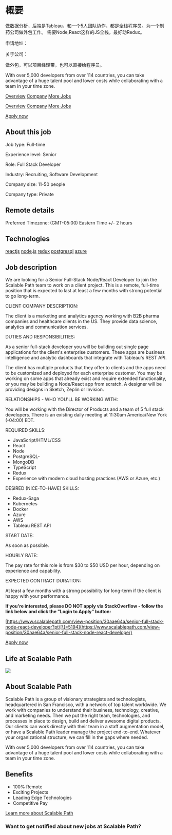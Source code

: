 
# 概要

做数据分析，后端是Tableau，和一个5人团队协作，都是全栈程序员。为一个制药公司做外包工作。
需要Node,React这样的JS全栈，最好动Redux。

申请地址：

[](https://www.scalablepath.com/view-position/30aae64a/senior-full-stack-node-react-developer)

关于公司：

做外包，可以项目经理带，也可以直接给程序员。

With over 5,000 developers from over 114 countries, you can take advantage of a huge talent pool and lower costs while collaborating with a team in your time zone.



[Overview](#overview-items) [Company](#company-items) [More Jobs](#more-jobs-items)

[Overview](#overview-items) [Company](#company-items) [More Jobs](#more-jobs-items)

[Apply now](https://stackoverflow.com/jobs/apply/274014?reset=False)

About this job
--------------

Job type: Full-time

Experience level: Senior

Role: Full Stack Developer

Industry: Recruiting, Software Development

Company size: 11-50 people

Company type: Private

Remote details
--------------

Preferred Timezone: (GMT-05:00) Eastern Time +/- 2 hours

Technologies
------------

[reactjs](/jobs/developer-jobs-using-reactjs)
[node.js](/jobs/developer-jobs-using-node.js)
[redux](/jobs/developer-jobs-using-redux)
[postgresql](/jobs/developer-jobs-using-postgresql)
[azure](/jobs/developer-jobs-using-azure)

Job description
---------------

We are looking for a Senior Full-Stack Node/React Developer to join the Scalable Path team to work on a client project. This is a remote, full-time position that is expected to last at least a few months with strong potential to go long-term.

CLIENT COMPANY DESCRIPTION:

The client is a marketing and analytics agency working with B2B pharma companies and healthcare clients in the US. They provide data science, analytics and communication services.

DUTIES AND RESPONSIBILITIES:

As a senior full-stack developer you will be building out single page applications for the client's enterprise customers. These apps are business intelligence and analytic dashboards that integrate with Tableau's REST API.

The client has multiple products that they offer to clients and the apps need to be customized and deployed for each enterprise customer. You may be working on some apps that already exist and require extended functionality, or you may be building a Node/React app from scratch. A designer will be providing designs in Sketch, Zeplin or Invision.

RELATIONSHIPS - WHO YOU'LL BE WORKING WITH:

You will be working with the Director of Products and a team of 5 full stack developers. There is an existing daily meeting at 11:30am America/New York (-04:00) EDT.

REQUIRED SKILLS:

*   JavaScript/HTML/CSS
*   React
*   Node
*   PostgreSQL-
*   MongoDB
*   TypeScript
*   Redux
*   Experience with modern cloud hosting practices (AWS or Azure, etc.)

DESIRED (NICE-TO-HAVE) SKILLS:

*   Redux-Saga
*   Kubernetes
*   Docker
*   Azure
*   AWS
*   Tableau REST API

START DATE:

As soon as possible.

HOURLY RATE:

The pay rate for this role is from $30 to $50 USD per hour, depending on experience and capability. 

EXPECTED CONTRACT DURATION:

At least a few months with a strong possibility for long-term if the client is happy with your performance.

**If you're interested, please DO NOT apply via StackOverflow - follow the link below and click the "Login to Apply" button:**

[https://www.scalablepath.com/view-position/30aae64a/senior-full-stack-node-react-developer?pt\[\]=5194](https://www.scalablepath.com/view-position/30aae64a/senior-full-stack-node-react-developer)

[Apply now](https://stackoverflow.com/jobs/apply/274014?reset=False)

Life at Scalable Path
---------------------

![](//i.stack.imgur.com/On2hW.png)

About Scalable Path
-------------------

Scalable Path is a group of visionary strategists and technologists, headquartered in San Francisco, with a network of top talent worldwide. We work with companies to understand their business, technology, creative, and marketing needs. Then we put the right team, technologies, and processes in place to design, build and deliver awesome digital products. Our clients can work directly with their team in a staff augmentation model, or have a Scalable Path leader manage the project end-to-end. Whatever your organizational structure, we can fill in the gaps where needed.

With over 5,000 developers from over 114 countries, you can take advantage of a huge talent pool and lower costs while collaborating with a team in your time zone.

Benefits
--------

*   100% Remote
*   Exciting Projects
*   Leading Edge Technologies
*   Competitive Pay

[Learn more about Scalable Path](/jobs/companies/scalable-path?from=JobDetailLearnMore)

### Want to get notified about new jobs at Scalable Path?
